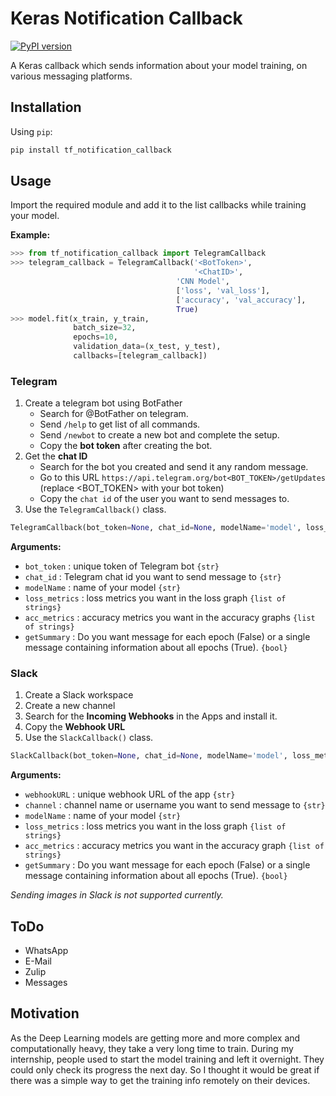# Keras Notification Callback

[![PyPI version](https://badge.fury.io/py/keras-webhook-callback.svg)](https://badge.fury.io/py/keras-webhook-callback)

A Keras callback which sends information about your model training, on various messaging platforms.

## Installation

Using `pip`:

```bash
pip install tf_notification_callback
```

## Usage

Import the required module and add it to the list callbacks while training your model.

**Example:**

```python
>>> from tf_notification_callback import TelegramCallback
>>> telegram_callback = TelegramCallback('<BotToken>',
                                         '<ChatID>',
	                                 'CNN Model',
	                                 ['loss', 'val_loss'],
	                                 ['accuracy', 'val_accuracy'],
	                                 True)
>>> model.fit(x_train, y_train,
              batch_size=32,
              epochs=10,
              validation_data=(x_test, y_test),
              callbacks=[telegram_callback])
```

### Telegram

1. Create a telegram bot using BotFather
	* Search for @BotFather on telegram.
	* Send `/help` to get list of all commands.
	* Send `/newbot` to create a new bot and complete the setup.
	* Copy the **bot token** after creating the bot.
2. Get the **chat ID**
	* Search for the bot you created and send it any random message.
	* Go to this URL `https://api.telegram.org/bot<BOT_TOKEN>/getUpdates` (replace <BOT_TOKEN> with your bot token)
	* Copy the `chat id` of the user you want to send messages to.
3. Use the `TelegramCallback()` class.

```python
TelegramCallback(bot_token=None, chat_id=None, modelName='model', loss_metrics=['loss'], acc_metrics=[], getSummary=False):
```

**Arguments:**

* `bot_token` : unique token of Telegram bot `{str}`
* `chat_id` : Telegram chat id you want to send message to `{str}`
* `modelName` : name of your model `{str}`
* `loss_metrics` : loss metrics you want in the loss graph `{list of strings}`
* `acc_metrics` : accuracy metrics you want in the accuracy graphs `{list of strings}`
* `getSummary` : Do you want message for each epoch (False) or a single message containing information about all epochs (True). `{bool}`

### Slack

1. Create a Slack workspace
2. Create a new channel
3. Search for the **Incoming Webhooks** in the Apps and install it.
4. Copy the **Webhook URL**
5. Use the `SlackCallback()` class.

```python
SlackCallback(bot_token=None, chat_id=None, modelName='model', loss_metrics=['loss'], acc_metrics=[], getSummary=False):
```

**Arguments:**

* `webhookURL` : unique webhook URL of the app `{str}`
* `channel` :  channel name or username you want to send message to `{str}`
* `modelName` : name of your model `{str}`
* `loss_metrics` : loss metrics you want in the loss graph `{list of strings}`
* `acc_metrics` : accuracy metrics you want in the accuracy graph `{list of strings}`
* `getSummary` : Do you want message for each epoch (False) or a single message containing information about all epochs (True). `{bool}`

*Sending images in Slack is not supported currently.*

## ToDo

* WhatsApp
* E-Mail
* Zulip
* Messages

## Motivation

As the Deep Learning models are getting more and more complex and computationally heavy, they take a very long time to train. During my internship, people used to start the model training and left it overnight. They could only check its progress the next day. So I thought it would be great if there was a simple way to get the training info remotely on their devices.
